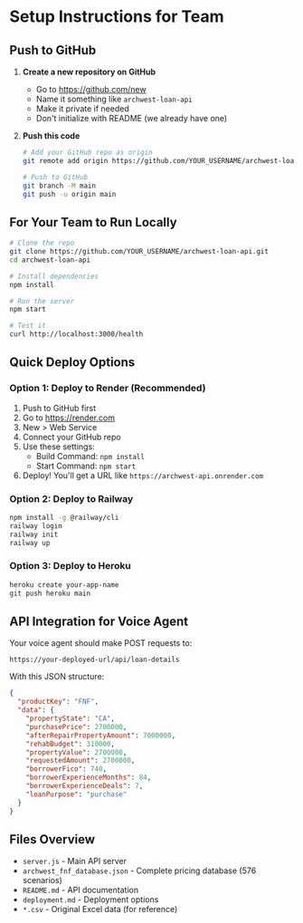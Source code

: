 # Setup Instructions for Team

## Push to GitHub

1. **Create a new repository on GitHub**
   - Go to https://github.com/new
   - Name it something like `archwest-loan-api`
   - Make it private if needed
   - Don't initialize with README (we already have one)

2. **Push this code**
   ```bash
   # Add your GitHub repo as origin
   git remote add origin https://github.com/YOUR_USERNAME/archwest-loan-api.git
   
   # Push to GitHub
   git branch -M main
   git push -u origin main
   ```

## For Your Team to Run Locally

```bash
# Clone the repo
git clone https://github.com/YOUR_USERNAME/archwest-loan-api.git
cd archwest-loan-api

# Install dependencies
npm install

# Run the server
npm start

# Test it
curl http://localhost:3000/health
```

## Quick Deploy Options

### Option 1: Deploy to Render (Recommended)
1. Push to GitHub first
2. Go to https://render.com
3. New > Web Service
4. Connect your GitHub repo
5. Use these settings:
   - Build Command: `npm install`
   - Start Command: `npm start`
6. Deploy! You'll get a URL like `https://archwest-api.onrender.com`

### Option 2: Deploy to Railway
```bash
npm install -g @railway/cli
railway login
railway init
railway up
```

### Option 3: Deploy to Heroku
```bash
heroku create your-app-name
git push heroku main
```

## API Integration for Voice Agent

Your voice agent should make POST requests to:
```
https://your-deployed-url/api/loan-details
```

With this JSON structure:
```json
{
  "productKey": "FNF",
  "data": {
    "propertyState": "CA",
    "purchasePrice": 2700000,
    "afterRepairPropertyAmount": 7000000,
    "rehabBudget": 310000,
    "propertyValue": 2700000,
    "requestedAmount": 2700000,
    "borrowerFico": 740,
    "borrowerExperienceMonths": 84,
    "borrowerExperienceDeals": 7,
    "loanPurpose": "purchase"
  }
}
```

## Files Overview

- `server.js` - Main API server
- `archwest_fnf_database.json` - Complete pricing database (576 scenarios)
- `README.md` - API documentation
- `deployment.md` - Deployment options
- `*.csv` - Original Excel data (for reference)
